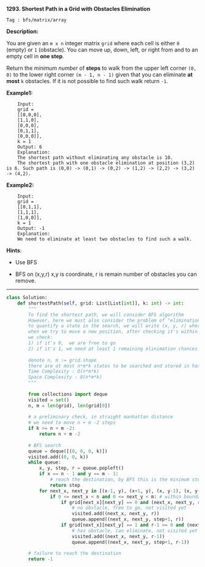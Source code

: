 **1293. Shortest Path in a Grid with Obstacles Elimination**

```Tag : bfs/matrix/array```

**Description:**

You are given an ```m x n``` integer matrix ```grid``` where each cell is either ```0``` (empty) or ```1``` (obstacle). You can move up, down, left, or right from and to an empty cell in **one step**.

Return the *minimum number* of **steps** to walk from the upper left corner ```(0, 0)``` to the lower right corner ```(m - 1, n - 1)``` given that you can eliminate **at most** ```k``` obstacles. If it is not possible to find such walk return ```-1```.


**Example1:**

        Input: 
        grid = 
        [[0,0,0],
        [1,1,0],
        [0,0,0],
        [0,1,1],
        [0,0,0]], 
        k = 1
        Output: 6
        Explanation: 
        The shortest path without eliminating any obstacle is 10. 
        The shortest path with one obstacle elimination at position (3,2) is 6. Such path is (0,0) -> (0,1) -> (0,2) -> (1,2) -> (2,2) -> (3,2) -> (4,2).
        
**Example2:**

        Input: 
        grid = 
        [[0,1,1],
        [1,1,1],
        [1,0,0]], 
        k = 1
        Output: -1
        Explanation: 
        We need to eliminate at least two obstacles to find such a walk.

**Hints**:

+ Use BFS

+ BFS on (x,y,r) x,y is coordinate, r is remain number of obstacles you can remove.

-----------

```python
class Solution:
    def shortestPath(self, grid: List[List[int]], k: int) -> int:
        """
        To find the shortest path, we will consider BFS algorithm
        However, here we must also consider the problem of "elimination obstacles"
        to quantify a state in the search, we will write (x, y, r) where x, y are coordinates and r is remaining elinimations
        when we try to move a new position, after checking it's within the boundary
        we check:
        1) if it's 0,  we are free to go 
        2) if it's 1, we need at least 1 remaining elinimation chances to move there
        
        denote n, m := grid.shape
        there are at most n*m*k states to be searched and stored in hashset, each search step is O(1)
        Time Complexity : O(n*m*k)
        Space Complexity : O(n*m*k)
        """
        
        from collections import deque
        visited = set()
        n, m = len(grid), len(grid[0])
        
        # a preliminary check, in straight manhattan distance
        # we need to move n + m -2 steps
        if k >= n + m -2:
            return n + m -2
        
        # BFS search
        queue = deque([(0, 0, 0, k)])
        visited.add((0, 0, k))
        while queue:
            x, y, step, r = queue.popleft()
            if x == n - 1 and y == m - 1: 
                # reach the destination, by BFS this is the minimum step
                return step
            for next_x, next_y in [(x-1, y), (x+1, y), (x, y-1), (x, y+1)]:
                if 0 <= next_x < n and 0 <= next_y < m: # within boundary check
                    if grid[next_x][next_y] == 0 and (next_x, next_y, r) not in visited: 
                        # no obstacle, free to go, not visited yet
                        visited.add((next_x, next_y, r))
                        queue.append((next_x, next_y, step+1, r))
                    if grid[next_x][next_y] == 1 and r-1 >= 0 and (next_x, next_y, r-1) not in visited:
                        # has obstacle, can eliminate, not visited yet
                        visited.add((next_x, next_y, r-1))
                        queue.append((next_x, next_y, step+1, r-1))
                        
        # failure to reach the destination
        return -1
```



